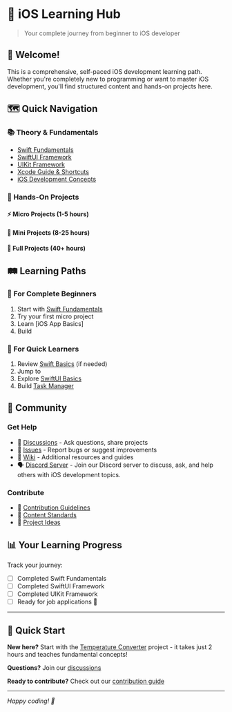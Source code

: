 # 🍎 iOS Learning Hub

> Your complete journey from beginner to iOS developer

## 🎯 Welcome!
This is a comprehensive, self-paced iOS development learning path. Whether you're completely new to programming or want to master iOS development, you'll find structured content and hands-on projects here.

## 🗺️ Quick Navigation

### 📚 Theory & Fundamentals
- [Swift Fundamentals](/Swift%20Fundamentals/README.md)
- [SwiftUI Framework](/SwiftUI%20Framework%20Guide/README.md)
- [UIKit Framework](/UIKit%20Framework%20Guide/README.md)
- [Xcode Guide & Shortcuts]() 
- [iOS Development Concepts]()



### 🎯 Hands-On Projects

#### ⚡ Micro Projects (1-5 hours)


#### 🎨 Mini Projects (8-25 hours)


#### 🚀 Full Projects (40+ hours)


## 🛤️ Learning Paths

### 🌟 For Complete Beginners
1. Start with [Swift Fundamentals](https://github.com/YOUR-ORG/swift-fundamentals-theory)
2. Try your first micro project
3. Learn [iOS App Basics]
4. Build 

### 🚀 For Quick Learners
1. Review [Swift Basics](/Swift%20Fundamentals/README.md) (if needed)
2. Jump to 
3. Explore [SwiftUI Basics](/SwiftUI%20Framework%20Guide/README.md)
4. Build [Task Manager](https://github.com/YOUR-ORG/project-mini-task-manager-swiftui)


## 🤝 Community

### Get Help
- 💬 [Discussions](https://github.com/iOS-Learning-Hub/iOS-Learning-Hub/discussions) - Ask questions, share projects
- 🐛 [Issues](https://github.com/iOS-Learning-Hub/iOS-Learning-Hub/issues) - Report bugs or suggest improvements
- 📖 [Wiki](https://github.com/YOUR-ORG/iOS-Learning-Hub/wiki) - Additional resources and guides
- 🗣️ [Discord Server](https:discord.gg/573tWV5BcN) - Join our Discord server to discuss, ask, and help others with iOS development topics.

### Contribute
- 🔧 [Contribution Guidelines](./CONTRIBUTING.md)
- 📝 [Content Standards](./docs/standards.md)
- 🎯 [Project Ideas](https://github.com/YOUR-ORG/iOS-Learning-Hub/discussions/categories/project-ideas)

## 📊 Your Learning Progress

Track your journey:
- [ ] Completed Swift Fundamentals
- [ ] Completed SwiftUI Framework
- [ ] Completed UIKit Framework
- [ ] Ready for job applications 🎉

---

## 🚀 Quick Start
**New here?** Start with the [Temperature Converter](https://github.com/YOUR-ORG/project-micro-temperature-converter) project - it takes just 2 hours and teaches fundamental concepts!

**Questions?** Join our [discussions](https://github.com/YOUR-ORG/iOS-Learning-Hub/discussions)

**Ready to contribute?** Check out our [contribution guide](./CONTRIBUTING.md)

---

*Happy coding! 🍎*
